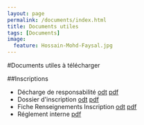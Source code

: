 ```yaml
---
layout: page
permalink: /documents/index.html
title: Documents utiles
tags: [Documents]
image:
  feature: Hossain-Mohd-Faysal.jpg
---
```


#Documents utiles à télécharger

##Inscriptions
* Décharge de responsabilité [odt](/docs/DECHARGE_DE_RESPONSABILITE.odt) [pdf](/docs/DECHARGE_DE_RESPONSABILITE.pdf)
* Dossier d'inscription [odt](/docs/DOSSIER_INSCRIPTION_TFVB.odt) [pdf](/docs/DOSSIER_INSCRIPTION_TFVB.pdf)
* Fiche Renseignements Inscription [odt](/docs/FICHE_RENSEIGNEMENTS_INSCRIPTION.odt) [pdf](/docs/FICHE_RENSEIGNEMENTS_INSCRIPTION.pdf)
* Réglement interne [pdf](/docs/Reglement_Interne.pdf)
